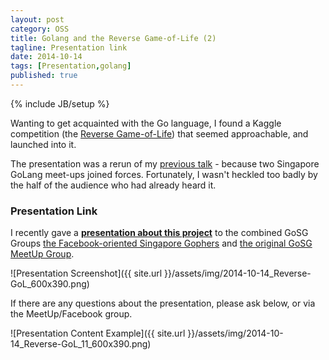 ```yaml
---
layout: post
category: OSS
title: Golang and the Reverse Game-of-Life (2)
tagline: Presentation link
date: 2014-10-14
tags: [Presentation,golang]
published: true
---
```

{% include JB/setup %}

Wanting to get acquainted with the Go language, I found a Kaggle competition
(the [Reverse Game-of-Life](http://www.kaggle.com/c/conway-s-reverse-game-of-life)) 
that seemed approachable, and launched into it.

The presentation was a rerun of my [previous talk](/oss/2014/06/05/reverse-gol/) - 
because two Singapore GoLang meet-ups joined forces.  Fortunately, 
I wasn't heckled too badly by the half of the audience who had already heard it.

### Presentation Link

I recently gave a <strong><a href="http://redcatlabs.com/2014-10-14_Reverse-GoL/" target="_blank">presentation about this project</a></strong> 
to the combined GoSG Groups [the Facebook-oriented Singapore Gophers](https://www.facebook.com/events/322218307949631/)
and [the original GoSG MeetUp Group](http://www.meetup.com/golangsg/events/212375352/).

![Presentation Screenshot]({{ site.url }}/assets/img/2014-10-14_Reverse-GoL_600x390.png)

If there are any questions about the presentation, please ask below, or via the MeetUp/Facebook group.

![Presentation Content Example]({{ site.url }}/assets/img/2014-10-14_Reverse-GoL_11_600x390.png)

